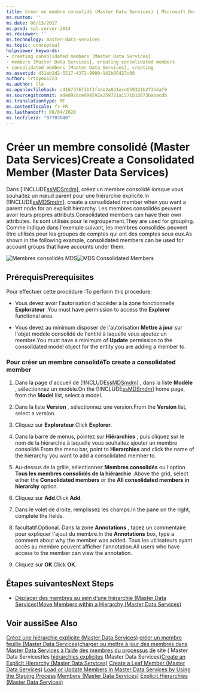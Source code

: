 ```yaml
---
title: Créer un membre consolidé (Master Data Services) | Microsoft Docs
ms.custom: ''
ms.date: 06/13/2017
ms.prod: sql-server-2014
ms.reviewer: ''
ms.technology: master-data-services
ms.topic: conceptual
helpviewer_keywords:
- creating consolidated members [Master Data Services]
- members [Master Data Services], creating consolidated members
- consolidated members [Master Data Services], creating
ms.assetid: 431ab2d2-5517-4372-9980-142b05427c08
author: lrtoyou1223
ms.author: lle
ms.openlocfilehash: c41673f6f3bf1f4de2a831ecd659321b273b6af9
ms.sourcegitcommit: ad4d92dce894592a259721a1571b1d8736abacdb
ms.translationtype: MT
ms.contentlocale: fr-FR
ms.lasthandoff: 08/04/2020
ms.locfileid: "87703040"
---
```

# <a name="create-a-consolidated-member-master-data-services"></a><span data-ttu-id="4c742-102">Créer un membre consolidé (Master Data Services)</span><span class="sxs-lookup"><span data-stu-id="4c742-102">Create a Consolidated Member (Master Data Services)</span></span>
  <span data-ttu-id="4c742-103">Dans [!INCLUDE[ssMDSmdm](../includes/ssmdsmdm-md.md)], créez un membre consolidé lorsque vous souhaitez un nœud parent pour une hiérarchie explicite.</span><span class="sxs-lookup"><span data-stu-id="4c742-103">In [!INCLUDE[ssMDSmdm](../includes/ssmdsmdm-md.md)], create a consolidated member when you want a parent node for an explicit hierarchy.</span></span> <span data-ttu-id="4c742-104">Les membres consolidés peuvent avoir leurs propres attributs.</span><span class="sxs-lookup"><span data-stu-id="4c742-104">Consolidated members can have their own attributes.</span></span> <span data-ttu-id="4c742-105">Ils sont utilisés pour le regroupement.</span><span class="sxs-lookup"><span data-stu-id="4c742-105">They are used for grouping.</span></span> <span data-ttu-id="4c742-106">Comme indiqué dans l'exemple suivant, les membres consolidés peuvent être utilisés pour les groupes de comptes qui ont des comptes sous eux.</span><span class="sxs-lookup"><span data-stu-id="4c742-106">As shown in the following example, consolidated members can be used for account groups that have accounts under them.</span></span>

 <span data-ttu-id="4c742-107">![Membres consolidés MDS](../../2014/master-data-services/media/mds-consolidated-members.png "Membres consolidés MDS")</span><span class="sxs-lookup"><span data-stu-id="4c742-107">![MDS Consolidated Members](../../2014/master-data-services/media/mds-consolidated-members.png "MDS Consolidated Members")</span></span>

## <a name="prerequisites"></a><span data-ttu-id="4c742-108">Prérequis</span><span class="sxs-lookup"><span data-stu-id="4c742-108">Prerequisites</span></span>
 <span data-ttu-id="4c742-109">Pour effectuer cette procédure :</span><span class="sxs-lookup"><span data-stu-id="4c742-109">To perform this procedure:</span></span>

-   <span data-ttu-id="4c742-110">Vous devez avoir l'autorisation d'accéder à la zone fonctionnelle **Explorateur** .</span><span class="sxs-lookup"><span data-stu-id="4c742-110">You must have permission to access the **Explorer** functional area.</span></span>

-   <span data-ttu-id="4c742-111">Vous devez au minimum disposer de l'autorisation **Mettre à jour** sur l'objet modèle consolidé de l'entité à laquelle vous ajoutez un membre.</span><span class="sxs-lookup"><span data-stu-id="4c742-111">You must have a minimum of **Update** permission to the consolidated model object for the entity you are adding a member to.</span></span>

### <a name="to-create-a-consolidated-member"></a><span data-ttu-id="4c742-112">Pour créer un membre consolidé</span><span class="sxs-lookup"><span data-stu-id="4c742-112">To create a consolidated member</span></span>

1.  <span data-ttu-id="4c742-113">Dans la page d'accueil de [!INCLUDE[ssMDSmdm](../includes/ssmdsmdm-md.md)] , dans la liste **Modèle** , sélectionnez un modèle.</span><span class="sxs-lookup"><span data-stu-id="4c742-113">On the [!INCLUDE[ssMDSmdm](../includes/ssmdsmdm-md.md)] home page, from the **Model** list, select a model.</span></span>

2.  <span data-ttu-id="4c742-114">Dans la liste **Version** , sélectionnez une version.</span><span class="sxs-lookup"><span data-stu-id="4c742-114">From the **Version** list, select a version.</span></span>

3.  <span data-ttu-id="4c742-115">Cliquez sur **Explorateur**.</span><span class="sxs-lookup"><span data-stu-id="4c742-115">Click **Explorer**.</span></span>

4.  <span data-ttu-id="4c742-116">Dans la barre de menus, pointez sur **Hiérarchies** , puis cliquez sur le nom de la hiérarchie à laquelle vous souhaitez ajouter un membre consolidé.</span><span class="sxs-lookup"><span data-stu-id="4c742-116">From the menu bar, point to **Hierarchies** and click the name of the hierarchy you want to add a consolidated member to.</span></span>

5.  <span data-ttu-id="4c742-117">Au-dessus de la grille, sélectionnez **Membres consolidés** ou l'option **Tous les membres consolidés de la hiérarchie** .</span><span class="sxs-lookup"><span data-stu-id="4c742-117">Above the grid, select either the **Consolidated members** or the **All consolidated members in hierarchy** option.</span></span>

6.  <span data-ttu-id="4c742-118">Cliquez sur **Add**.</span><span class="sxs-lookup"><span data-stu-id="4c742-118">Click **Add**.</span></span>

7.  <span data-ttu-id="4c742-119">Dans le volet de droite, remplissez les champs.</span><span class="sxs-lookup"><span data-stu-id="4c742-119">In the pane on the right, complete the fields.</span></span>

8.  <span data-ttu-id="4c742-120">facultatif.</span><span class="sxs-lookup"><span data-stu-id="4c742-120">Optional.</span></span> <span data-ttu-id="4c742-121">Dans la zone **Annotations** , tapez un commentaire pour expliquer l'ajout du membre.</span><span class="sxs-lookup"><span data-stu-id="4c742-121">In the **Annotations** box, type a comment about why the member was added.</span></span> <span data-ttu-id="4c742-122">Tous les utilisateurs ayant accès au membre peuvent afficher l'annotation.</span><span class="sxs-lookup"><span data-stu-id="4c742-122">All users who have access to the member can view the annotation.</span></span>

9. <span data-ttu-id="4c742-123">Cliquez sur **OK**.</span><span class="sxs-lookup"><span data-stu-id="4c742-123">Click **OK**.</span></span>

## <a name="next-steps"></a><span data-ttu-id="4c742-124">Étapes suivantes</span><span class="sxs-lookup"><span data-stu-id="4c742-124">Next Steps</span></span>

-   [<span data-ttu-id="4c742-125">Déplacer des membres au sein d’une hiérarchie &#40;Master Data Services&#41;</span><span class="sxs-lookup"><span data-stu-id="4c742-125">Move Members within a Hierarchy &#40;Master Data Services&#41;</span></span>](move-members-within-a-hierarchy-master-data-services.md)

## <a name="see-also"></a><span data-ttu-id="4c742-126">Voir aussi</span><span class="sxs-lookup"><span data-stu-id="4c742-126">See Also</span></span>
 <span data-ttu-id="4c742-127">[Créez une hiérarchie explicite &#40;Master Data Services&#41;](../../2014/master-data-services/create-an-explicit-hierarchy-master-data-services.md) [créer un membre feuille &#40;Master Data Services](../../2014/master-data-services/create-a-leaf-member-master-data-services.md)&#41;[charger ou mettre à jour des membres dans Master Data Services à l’aide des membres du processus de](add-update-and-delete-data-master-data-services.md) site [&#40;](../../2014/master-data-services/members-master-data-services.md) Master Data Services&#41;les [hiérarchies explicites](../../2014/master-data-services/explicit-hierarchies-master-data-services.md) &#40;Master Data Services&#41;</span><span class="sxs-lookup"><span data-stu-id="4c742-127">[Create an Explicit Hierarchy &#40;Master Data Services&#41;](../../2014/master-data-services/create-an-explicit-hierarchy-master-data-services.md) [Create a Leaf Member &#40;Master Data Services&#41;](../../2014/master-data-services/create-a-leaf-member-master-data-services.md) [Load or Update Members in Master Data Services by Using the Staging Process](add-update-and-delete-data-master-data-services.md) [Members &#40;Master Data Services&#41;](../../2014/master-data-services/members-master-data-services.md) [Explicit Hierarchies &#40;Master Data Services&#41;](../../2014/master-data-services/explicit-hierarchies-master-data-services.md)</span></span>



